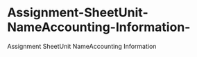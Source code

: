 # Assignment-SheetUnit-NameAccounting-Information-
Assignment SheetUnit NameAccounting Information 
